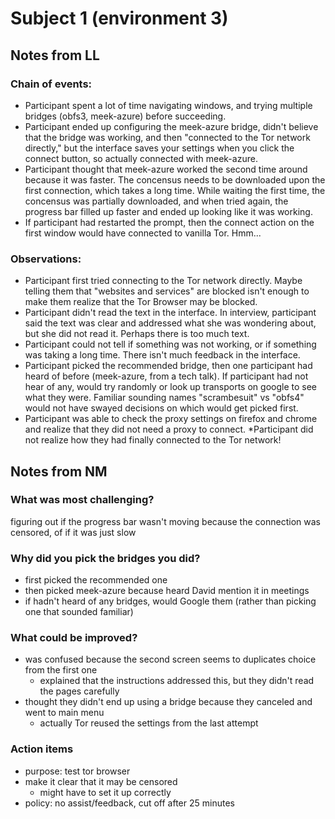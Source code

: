 Subject 1 (environment 3)
=========================

Notes from LL
-------------

### Chain of events: 
* Participant spent a lot of time navigating windows, and trying multiple bridges (obfs3, meek-azure) before succeeding. 
* Participant ended up configuring the meek-azure bridge, didn't believe that the bridge was working, and then "connected to the Tor network directly," but the interface saves your settings when you click the connect button, so actually connected with meek-azure.
* Participant thought that meek-azure worked the second time around because it was faster. The concensus needs to be downloaded upon the first connection, which takes a long time. While waiting the first time, the concensus was partially downloaded, and when tried again, the progress bar filled up faster and ended up looking like it was working.
* If participant had restarted the prompt, then the connect action on the first window would have connected to vanilla Tor. Hmm...  

### Observations: 
* Participant first tried connecting to the Tor network directly. Maybe telling them that "websites and services" are blocked isn't enough to make them realize that the Tor Browser may be blocked. 
* Participant didn't read the text in the interface. In interview, participant said the text was clear and addressed what she was wondering about, but she did not read it. Perhaps there is too much text. 
* Participant could not tell if something was not working, or if something was taking a long time. There isn't much feedback in the interface. 
* Participant picked the recommended bridge, then one participant had heard of before (meek-azure, from a tech talk). If participant had not hear of any, would try randomly or look up transports on google to see what they were. Familiar sounding names "scrambesuit" vs "obfs4" would not have swayed decisions on which would get picked first. 
* Participant was able to check the proxy settings on firefox and chrome and realize that they did not need a proxy to connect. 
*Participant did not realize how they had finally connected to the Tor network! 

Notes from NM
-------------

### What was most challenging?

figuring out if the progress bar wasn't moving because the connection was censored, of if it was just slow

### Why did you pick the bridges you did?

- first picked the recommended one
- then picked meek-azure because heard David mention it in meetings
- if hadn't heard of any bridges, would Google them (rather than picking one that sounded familiar)

### What could be improved?

- was confused because the second screen seems to duplicates choice from the first one
    - explained that the instructions addressed this, but they didn't read the pages carefully
- thought they didn't end up using a bridge because they canceled and went to main menu
    - actually Tor reused the settings from the last attempt

### Action items

- purpose: test tor browser
- make it clear that it may be censored
    - might have to set it up correctly
- policy: no assist/feedback, cut off after 25 minutes
